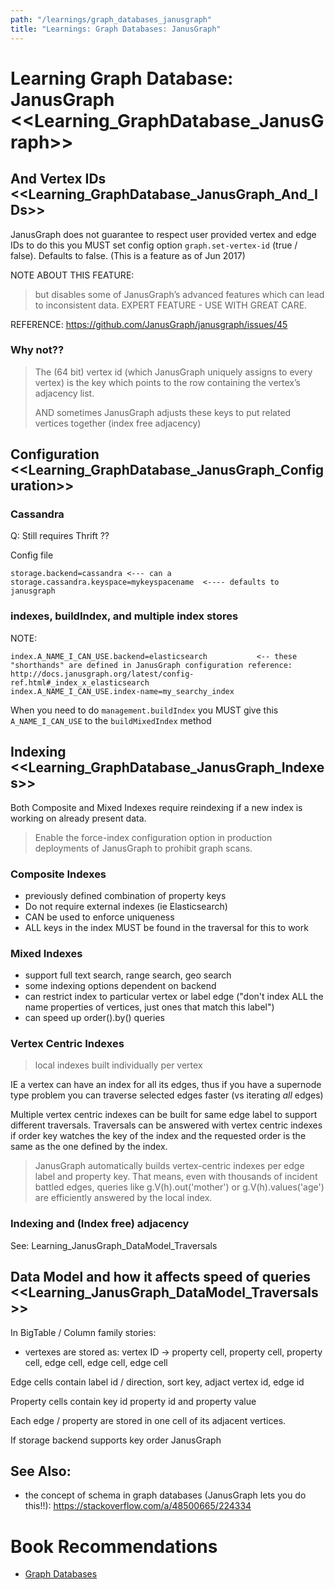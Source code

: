 ```yaml
---
path: "/learnings/graph_databases_janusgraph"
title: "Learnings: Graph Databases: JanusGraph"
---
```


# Learning Graph Database: JanusGraph <<Learning_GraphDatabase_JanusGraph>>

## And Vertex IDs  <<Learning_GraphDatabase_JanusGraph_And_IDs>>
JanusGraph does not guarantee to respect user provided vertex and edge IDs
to do this you MUST set config option `graph.set-vertex-id` (true / false). Defaults to false.
(This is a feature as of Jun 2017)

NOTE ABOUT THIS FEATURE:

> but disables some of JanusGraph’s advanced features which can lead to inconsistent data.
> EXPERT FEATURE - USE WITH GREAT CARE.

REFERENCE: https://github.com/JanusGraph/janusgraph/issues/45

### Why not??

> The (64 bit) vertex id (which JanusGraph uniquely assigns to every vertex) is the key which points to the row
> containing the vertex’s adjacency list.
>
> AND sometimes JanusGraph adjusts these keys to put related vertices together (index free adjacency)

## Configuration <<Learning_GraphDatabase_JanusGraph_Configuration>>

### Cassandra

Q: Still requires Thrift ??


Config file

    storage.backend=cassandra <--- can a
    storage.cassandra.keyspace=mykeyspacename  <---- defaults to janusgraph
  
### indexes, buildIndex, and multiple index stores

NOTE:

    index.A_NAME_I_CAN_USE.backend=elasticsearch           <-- these "shorthands" are defined in JanusGraph configuration reference: http://docs.janusgraph.org/latest/config-ref.html#_index_x_elasticsearch
    index.A_NAME_I_CAN_USE.index-name=my_searchy_index

When you need to do `management.buildIndex` you MUST give this `A_NAME_I_CAN_USE` to the `buildMixedIndex` method


## Indexing  <<Learning_GraphDatabase_JanusGraph_Indexes>>

Both Composite and Mixed Indexes require reindexing if a new index is working on already present data.

>  Enable the force-index configuration option in production deployments of JanusGraph to prohibit graph scans.

### Composite Indexes

  * previously defined combination of property keys
  * Do not require external indexes (ie Elasticsearch)
  * CAN be used to enforce uniqueness
  * ALL keys in the index MUST be found in the traversal for this to work
    
### Mixed Indexes

  * support full text search, range search, geo search
  * some indexing options dependent on backend
  * can restrict index to particular vertex or label edge ("don't index ALL the name properties of vertices, just ones that match this label")
  * can speed up order().by() queries
  
### Vertex Centric Indexes

> local indexes built individually per vertex

IE a vertex can have an index for all its edges, thus if you have a supernode type problem you can traverse selected edges faster (vs iterating *all* edges)

Multiple vertex centric indexes can be built for same edge label to support different traversals.
Traversals can be answered with vertex centric indexes if order key watches the key of the index and the requested order is the same as the one defined by the index.

> JanusGraph automatically builds vertex-centric indexes per edge label and property key. That means, even with thousands of incident battled edges, queries 
> like g.V(h).out('mother') or g.V(h).values('age') are efficiently answered by the local index.

### Indexing and (Index free) adjacency

See: Learning_JanusGraph_DataModel_Traversals

## Data Model and how it affects speed of queries <<Learning_JanusGraph_DataModel_Traversals>>


In BigTable / Column family stories:

  * vertexes are stored as: vertex ID -> property cell, property cell, property cell, edge cell, edge cell, edge cell

Edge cells contain label id / direction, sort key, adjact vertex id, edge id

Property cells contain key id property id and property value

Each edge / property are stored in one cell of its adjacent vertices.

If storage backend supports key order JanusGraph 

## See Also:

  * the concept of schema in graph databases (JanusGraph lets you do this!!): https://stackoverflow.com/a/48500665/224334

# Book Recommendations

  * [Graph Databases](https://www.amazon.com/Graph-Databases-Opportunities-Connected-Data-ebook/dp/B00ZGRS4VY/ref=as_li_ss_tl?keywords=graph+databases&qid=1555869731&s=books&sr=1-3&linkCode=ll1&tag=wilcodevelsol-20&linkId=4ddb985cd5493c0c1dffcc8941ed11ac&language=en_US)
